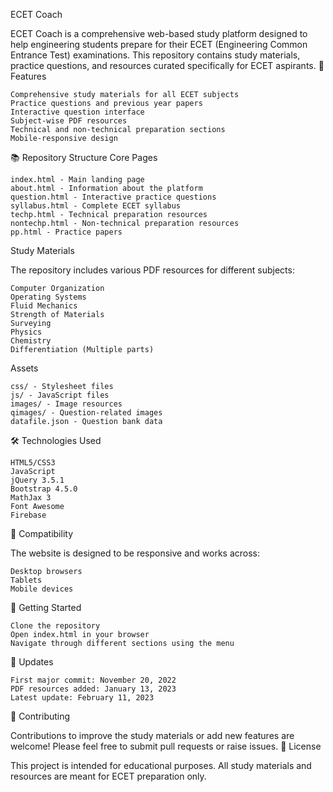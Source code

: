 ECET Coach

ECET Coach is a comprehensive web-based study platform designed to help engineering students prepare for their ECET (Engineering Common Entrance Test) examinations. This repository contains study materials, practice questions, and resources curated specifically for ECET aspirants.
🎯 Features

    Comprehensive study materials for all ECET subjects
    Practice questions and previous year papers
    Interactive question interface
    Subject-wise PDF resources
    Technical and non-technical preparation sections
    Mobile-responsive design

📚 Repository Structure
Core Pages

    index.html - Main landing page
    about.html - Information about the platform
    question.html - Interactive practice questions
    syllabus.html - Complete ECET syllabus
    techp.html - Technical preparation resources
    nontechp.html - Non-technical preparation resources
    pp.html - Practice papers

Study Materials

The repository includes various PDF resources for different subjects:

    Computer Organization
    Operating Systems
    Fluid Mechanics
    Strength of Materials
    Surveying
    Physics
    Chemistry
    Differentiation (Multiple parts)

Assets

    css/ - Stylesheet files
    js/ - JavaScript files
    images/ - Image resources
    qimages/ - Question-related images
    datafile.json - Question bank data

🛠️ Technologies Used

    HTML5/CSS3
    JavaScript
    jQuery 3.5.1
    Bootstrap 4.5.0
    MathJax 3
    Font Awesome
    Firebase

📱 Compatibility

The website is designed to be responsive and works across:

    Desktop browsers
    Tablets
    Mobile devices

🚀 Getting Started

    Clone the repository
    Open index.html in your browser
    Navigate through different sections using the menu

📅 Updates

    First major commit: November 20, 2022
    PDF resources added: January 13, 2023
    Latest update: February 11, 2023

🤝 Contributing

Contributions to improve the study materials or add new features are welcome! Please feel free to submit pull requests or raise issues.
📝 License

This project is intended for educational purposes. All study materials and resources are meant for ECET preparation only.
